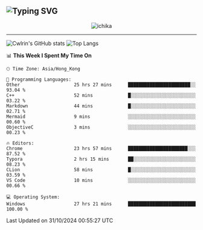 ![Typing SVG](https://readme-typing-svg.demolab.com?font=Jost&size=24&pause=1000&color=7799EE&vCenter=true&multiline=true&random=false&width=435&height=100&lines=Hi+there;I'm+Sakurakouji+Nanaha;You+can+also+tell+me+Cwlrin%E2%98%86)
---
<p align="center">
  <img src="https://image.cwlrin.wiki/images/2024/06/17/Happy-Birthday2023---.png" alt="ichika" border="0" />
</p>

---
![Cwlrin's GitHub stats](https://github-readme-stats.vercel.app/api?username=cwlrin&show_icons=true&theme=buefy)
![Top Langs](https://github-readme-stats.vercel.app/api/top-langs/?username=cwlrin&layout=compact&hide=html,css)

<!--START_SECTION:waka-->
📊 **This Week I Spent My Time On** 

```text
🕑︎ Time Zone: Asia/Hong_Kong

💬 Programming Languages: 
Other                    25 hrs 27 mins      ███████████████████████░░   93.04 % 
C++                      52 mins             █░░░░░░░░░░░░░░░░░░░░░░░░   03.22 % 
Markdown                 44 mins             █░░░░░░░░░░░░░░░░░░░░░░░░   02.71 % 
Mermaid                  9 mins              ░░░░░░░░░░░░░░░░░░░░░░░░░   00.60 % 
ObjectiveC               3 mins              ░░░░░░░░░░░░░░░░░░░░░░░░░   00.23 % 

🔥 Editors: 
Chrome                   23 hrs 57 mins      ██████████████████████░░░   87.52 % 
Typora                   2 hrs 15 mins       ██░░░░░░░░░░░░░░░░░░░░░░░   08.23 % 
CLion                    58 mins             █░░░░░░░░░░░░░░░░░░░░░░░░   03.59 % 
VS Code                  10 mins             ░░░░░░░░░░░░░░░░░░░░░░░░░   00.66 % 

💻 Operating System: 
Windows                  27 hrs 21 mins      █████████████████████████   100.00 % 
```


 Last Updated on 31/10/2024 00:55:27 UTC
<!--END_SECTION:waka-->
